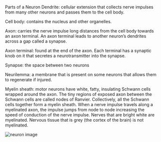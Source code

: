 Parts of a Neuron
Dendrite: cellular extension that collects nerve impulses from many other neurons and passes them to the cell body.

Cell body: contains the nucleus and other organelles.

Axon: carries the nerve impulse long distances from the cell body towards an axon terminal. An axon terminal leads to another neuron’s dendrites across a gap called a synapse.

Axon terminal: found at the end of the axon. Each terminal has a synaptic knob on it that secretes a neurotransmitter into the synapse.

Synapse: the space between two neurons

Neurilemma: a membrane that is present on some neurons that allows them to regenerate if injured.

Myelin sheath: motor neurons have white, fatty, insulating Schwann cells wrapped around the axon. The tiny regions of exposed axon between the
Schwann cells are called nodes of Ranvier. Collectively, all the Schwann cells together form a myelin sheath. When a nerve impulse travels along a
myelinated axon, the impulse jumps from node to node increasing the speed of conduction of the nerve impulse. Nerves that are bright white are
myelinated. Nervous tissue that is grey (the cortex of the brain) is not myelinated.

![neuron image](https://www.google.com/url?sa=i&url=https%3A%2F%2Fapp.biorender.com%2Fbiorender-templates%2Ft-5f5b7e6139954000b2bde860-neuron-anatomy&psig=AOvVaw2tcPwrIyqjiLDcDyBFC9Qj&ust=1642791393250000&source=images&cd=vfe&ved=0CAsQjRxqFwoTCOiDy_2AwfUCFQAAAAAdAAAAABAJ)
